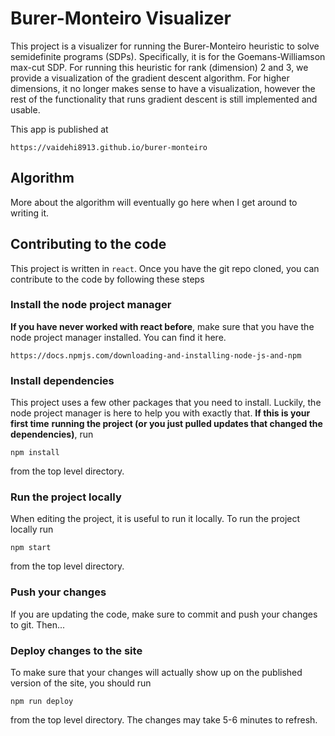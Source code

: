 # Burer-Monteiro Visualizer

This project is a visualizer for running the Burer-Monteiro heuristic to solve semidefinite programs (SDPs).
Specifically, it is for the Goemans-Williamson max-cut SDP.  For running this heuristic for rank (dimension) 2 and
3, we provide a visualization of the gradient descent algorithm.  For higher dimensions, it no longer makes
sense to have a visualization, however the rest of the functionality that runs gradient descent is still 
implemented and usable.

This app is published at 

    https://vaidehi8913.github.io/burer-monteiro

## Algorithm 

More about the algorithm will eventually go here when I get around to writing it.

## Contributing to the code

This project is written in `react`.  Once you have the git repo cloned, you can contribute to 
the code by following these steps

### Install the node project manager

**If you have never worked with react before**, make sure that you have the node project 
manager installed.  You can find it here.

    https://docs.npmjs.com/downloading-and-installing-node-js-and-npm

### Install dependencies

This project uses a few other packages that you need to install.  Luckily, the node
project manager is here to help you with exactly that.  **If this is your first time** 
**running the project (or you just pulled updates that changed the dependencies)**, run

    npm install

from the top level directory.

### Run the project locally

When editing the project, it is useful to run it locally.  To run the project
locally run 

    npm start

from the top level directory.

### Push your changes

If you are updating the code, make sure to commit and push your changes to 
git. Then...

### Deploy changes to the site

To make sure that your changes will actually show up on the published version
of the site, you should run 

    npm run deploy

from the top level directory.  The changes may take 5-6 minutes to refresh.
